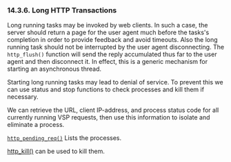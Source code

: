<div>

<div>

<div>

<div>

### 14.3.6. Long HTTP Transactions

</div>

</div>

</div>

Long running tasks may be invoked by web clients. In such a case, the
server should return a page for the user agent much before the tasks's
completion in order to provide feedback and avoid timeouts. Also the
long running task should not be interrupted by the user agent
disconnecting. The `http_flush()` function will send the reply
accumulated thus far to the user agent and then disconnect it. In
effect, this is a generic mechanism for starting an asynchronous thread.

Starting long running tasks may lead to denial of service. To prevent
this we can use status and stop functions to check processes and kill
them if necessary.

We can retrieve the URL, client IP-address, and process status code for
all currently running VSP requests, then use this information to isolate
and eliminate a process.

<a href="fn_http_pending_req.html" class="link"
title="http_pending_req"><code
class="function">http_pending_req()</code></a> Lists the processes.

<a href="fn_http_kill.html" class="link"
title="http_kill">http_kill()</a> can be used to kill them.

</div>
